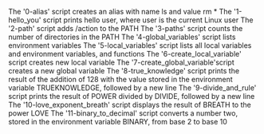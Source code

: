The '0-alias' script creates an alias with name ls and value rm *
The '1-hello_you' script prints hello user, where user is the current Linux user
The '2-path' script adds /action to the PATH
The '3-paths' script counts the number of directories in the PATH
The '4-global_variables' script lists environment variables
The '5-local_variables' script lists all local variables and environment variables, and functions
The '6-create_local_variable' script creates new local variable
The '7-create_global_variable'script creates a new global variable
The '8-true_knowledge' script  prints the result of the addition of 128 with the value stored in the environment variable TRUEKNOWLEDGE, followed by a new line
The '9-divide_and_rule' script prints the result of POWER divided by DIVIDE, followed by a new line
The '10-love_exponent_breath' script displays the result of BREATH to the power LOVE
The '11-binary_to_decimal' script converts a number two, stored in the environment variable BINARY, from base 2 to base 10

